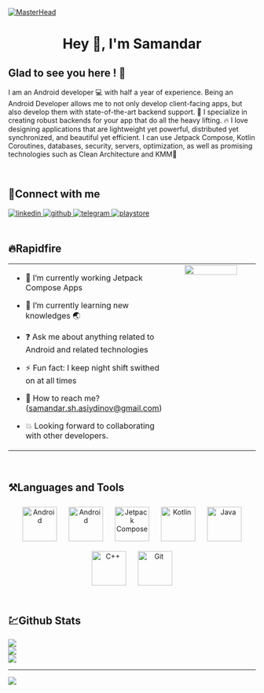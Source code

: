 [![MasterHead](https://1.bp.blogspot.com/-7A4WynwLsMw/XbBpCXG8fHI/AAAAAAAAMt4/uOa1bpLskYgrwGbllhSu2SDj_Mig8SXJQCLcBGAsYHQ/s1600/2000_600px.gif)](https://user-images.githubusercontent.com/95674842/190346283-9207f828-8652-4d1d-a8e6-e5ebec74cdc9.jpg)
# <div align="center">Hey 👋, I'm  Samandar</div>  
  



## Glad to see you here ! 💫  
I am an Android developer 💻 with half a year of experience. Being an Android Developer allows me to not only develop client-facing apps, but also develop them with state-of-the-art backend support. 🚁 I specialize in creating robust backends for your app that do all the heavy lifting. 🔥 I love designing applications that are lightweight yet powerful, distributed yet synchronized, and beautiful yet efficient. I can use Jetpack Compose, Kotlin Coroutines, databases, security, servers, optimization, as well as promising technologies such as Clean Architecture and KMM🌟
  

<br/>   
  



## 🤝Connect with me  
<div align="start">
<a href="https://linkedin.com/in/samandar-asiydinov-7a0718227/" target="_blank">
<img src=https://img.shields.io/badge/linkedin-%231E77B5.svg?&style=for-the-badge&logo=linkedin&logoColor=white alt=linkedin style="margin-bottom: 5px;" />
</a>
<a href="https://github.com/SamandarAsiydinov" target="_blank">
<img src=https://img.shields.io/badge/github-%2324292e.svg?&style=for-the-badge&logo=github&logoColor=white alt=github style="margin-bottom: 5px;" />
</a>  
 </a>
<a href="https://t.me/Samandar_sdk" target="_blank">
<img src=https://img.shields.io/badge/Telegram-2CA5E0?style=for-the-badge&logo=telegram&logoColor=white? alt=telegram style="margin-bottom: 5px;" />
</a> 
</a>
<a href="https://play.google.com/store/apps/developer?id=Samandar+Sdk" target="_blank">
<img src=https://img.shields.io/badge/Google_Play-414141?style=for-the-badge&logo=google-play&logoColor=white alt=playstore style="margin-bottom: 5px;" />
</a> 
</div>  
<br/>  

## 🔥Rapidfire
<table><tr><td valign="top" width="50%">

- 🔭 I’m currently working Jetpack Compose Apps  
  

- 🌱 I’m currently learning new knowledges 🌏  
  

- ❓ Ask me about anything related to Android and related technologies  
  

- ⚡ Fun fact: I keep night shift swithed on at all times   


- 💬 How to reach me? (samandar.sh.asiydinov@gmail.com)  


- 💥 Looking forward to collaborating with other developers.

</td><td valign="top" width="50%">

<div align="center">
<img src="https://i.pinimg.com/originals/50/83/e0/5083e0a2a7dcaae07c142e8b87036a27.gif" align="center" style="width: 80%" />
</div>  


</td></tr></table>  

<br/>  


## ⚒️Languages and Tools  
<div align="center">  
<a href="https://www.android.com/intl/en_in/" target="_blank"><img style="margin: 10px" src="https://profilinator.rishav.dev/skills-assets/android-original-wordmark.svg" alt="Android" height="70" /></a>  
<a href="https://www.android.com/intl/en_in/" target="_blank"><img style="margin: 10px" src="https://media-exp1.licdn.com/dms/image/C5612AQH-rB_omxafiw/article-cover_image-shrink_720_1280/0/1643210129680?e=2147483647&v=beta&t=6HvNmY1udxoEQMKax6A0DxIIrWPbQrJdyDsQAaQYk5k" alt="Android" height="70" /></a>  
<a href="https://www.android.com/intl/en_in/" target="_blank"><img style="margin: 10px" src="https://tabris.com/wp-content/uploads/2021/06/jetpack-compose-icon_RGB.png" alt="Jetpack Compose" height="70" /></a>  
<a href="https://kotlinlang.org/" target="_blank"><img style="margin: 10px" src="https://cdn.worldvectorlogo.com/logos/kotlin-2.svg" alt="Kotlin" height="70" /></a>
<a href="https://www.java.com/" target="_blank"><img style="margin: 10px" src="https://profilinator.rishav.dev/skills-assets/java-original-wordmark.svg" alt="Java" height="70" /></a>  
<a href="https://www.cplusplus.com/" target="_blank"><img style="margin: 10px" src="https://profilinator.rishav.dev/skills-assets/cplusplus-original.svg" alt="C++" height="70" /></a>  
<a href="https://github.com/" target="_blank"><img style="margin: 10px" src="https://profilinator.rishav.dev/skills-assets/git-scm-icon.svg" alt="Git" height="70" /></a>   
</div>  

<br/>  


## 💹Github Stats  

![](https://github-readme-stats.vercel.app/api?username=SamandarAsiydinov&theme=dark&hide_border=false&include_all_commits=true&count_private=false)<br/>
![](https://github-readme-streak-stats.herokuapp.com/?user=SamandarAsiydinov&theme=dark&hide_border=false)<br/>
![](https://github-readme-stats.vercel.app/api/top-langs/?username=SamandarAsiydinov&theme=dark&hide_border=false&include_all_commits=true&count_private=false&layout=compact)

---
[![](https://visitcount.itsvg.in/api?id=SamandarAsiydinov&icon=0&color=0)](https://visitcount.itsvg.in)


